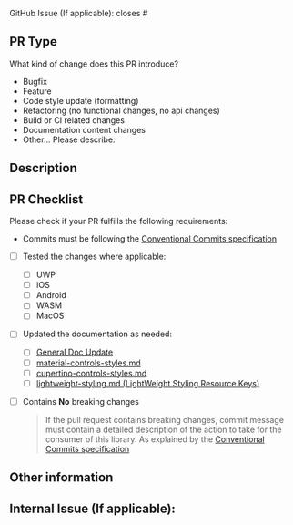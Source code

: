 GitHub Issue (If applicable): closes #

## PR Type

What kind of change does this PR introduce?
<!-- Please uncomment one or more that apply to this PR -->

- Bugfix
- Feature
- Code style update (formatting)
- Refactoring (no functional changes, no api changes)
- Build or CI related changes
- Documentation content changes
- Other... Please describe:


## Description

<!-- (Please describe the changes that this PR introduces.) -->


## PR Checklist 
Please check if your PR fulfills the following requirements:

- Commits must be following the [Conventional Commits specification](https://www.conventionalcommits.org/en/v1.0.0/#summary)
- [ ] Tested the changes where applicable:
	- [ ] UWP
	- [ ] iOS
	- [ ] Android
	- [ ] WASM
	- [ ] MacOS
- [ ] Updated the documentation as needed:
	- [ ] [General Doc Update](https://github.com/unoplatform/Uno.Themes/tree/master/doc)
	- [ ] [material-controls-styles.md](https://github.com/unoplatform/Uno.Themes/blob/master/doc/material-controls-styles.md)
	- [ ] [cupertino-controls-styles.md](https://github.com/unoplatform/Uno.Themes/blob/master/doc/cupertino-controls-styles.md)
	- [ ] [lightweight-styling.md (LightWeight Styling Resource Keys)](https://github.com/unoplatform/Uno.Themes/blob/master/doc/lightweight-styling.md)
- [ ] Contains **No** breaking changes
  > If the pull request contains breaking changes, commit message must contain a detailed description of the action to take for the consumer of this library. As explained by the [Conventional Commits specification](https://www.conventionalcommits.org/en/v1.0.0/#summary)



## Other information

<!-- Please provide any additional information if necessary -->

## Internal Issue (If applicable):
<!-- Link to relevant internal issue if applicable. All PRs should be associated with an issue (GitHub issue or internal) -->
